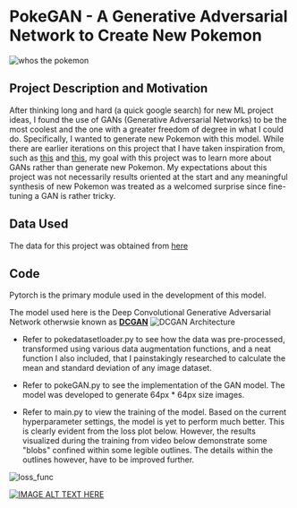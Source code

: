 # PokeGAN - A Generative Adversarial Network to Create New Pokemon

![whos the pokemon](https://user-images.githubusercontent.com/65557678/169938561-99d5eb43-f808-4d30-baba-ed7af206dcb1.png)


## Project Description and Motivation
After thinking long and hard (a quick google search) for new ML project ideas, I found the use of GANs (Generative Adversarial Networks) 
to be the most coolest and the one with a greater freedom of degree in what I could do. Specifically, I wanted to generate new Pokemon with 
this model. While there are earlier iterations on this project that I have taken inspiration from, such as [this](https://blog.jovian.ai/pokegan-generating-fake-pokemon-with-a-generative-adversarial-network-f540db81548d) and [this](https://www.kaggle.com/code/shunsukeozeki/pokemon-dcgan-with-pytorch-create-new-pokemon), my goal with this project was to learn more about GANs rather than generate new Pokemon. My expectations about this project was not necessarily results oriented at the start and any meaningful synthesis of new Pokemon was treated as a welcomed surprise since fine-tuning a GAN is rather tricky.    

## Data Used
The data for this project was obtained from [here](https://www.kaggle.com/datasets/vishalsubbiah/pokemon-images-and-types)

## Code
Pytorch is the primary module used in the development of this model. 

The model used here is the Deep Convolutional Generative Adversarial Network otherwsie known as [**DCGAN**](https://arxiv.org/pdf/1511.06434v2.pdf)
![DCGAN Architecture](https://user-images.githubusercontent.com/65557678/169937851-c685ff64-92ee-4ec5-bf3e-5a3a1c2e1483.png)

- Refer to pokedatasetloader.py to see how the data was pre-processed, transformed using various data augmentation functions, and a neat function 
  I also included, that I painstakingly researched to calculate the mean and standard deviation of any image dataset. 
  
- Refer to pokeGAN.py to see the implementation of the GAN model. The model was developed to generate 64px * 64px size images. 

- Refer to main.py to view the training of the model. Based on the current hyperparameter settings, the model is yet to perform much better. This is clearly     evident from the loss plot below. However, the results visualized during the training from video below demonstrate some "blobs" confined within some legible   outlines. The details within the outlines however, have to be improved further. 

![loss_func](https://user-images.githubusercontent.com/65557678/169939034-5f668e6b-1f5f-4139-99ab-fec51e63af17.jpg)

[![IMAGE ALT TEXT HERE](https://img.youtube.com/vi/57Vkrnna4CU/0.jpg)](https://www.youtube.com/watch?v=57Vkrnna4CU)
